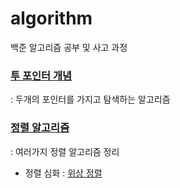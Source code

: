 # algorithm
백준 알고리즘 공부 및 사고 과정 

### [투 포인터 개념](https://velog.io/@heekyoung2000/%EC%95%8C%EA%B3%A0%EB%A6%AC%EC%A6%98-%EA%B0%9C%EB%85%90-%ED%88%AC-%ED%8F%AC%EC%9D%B8%ED%84%B0)
: 두개의 포인터를 가지고 탐색하는 알고리즘

### [정렬 알고리즘](https://velog.io/@heekyoung2000/%EC%9E%AC%EA%B7%80-%EC%95%8C%EA%B3%A0%EB%A6%AC%EC%A6%98-%EC%A0%95%EB%A0%AC-%EC%A0%95%EB%A6%AC)
: 여러가지 정렬 알고리즘 정리
 * 정렬 심화 : [위상 정렬](https://velog.io/@heekyoung2000/%EC%95%8C%EA%B3%A0%EB%A6%AC%EC%A6%98-%EA%B0%9C%EB%85%90-%EC%9C%84%EC%83%81-%EC%A0%95%EB%A0%AC)
